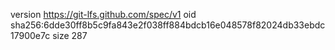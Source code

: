 version https://git-lfs.github.com/spec/v1
oid sha256:6dde30ff8b5c9fa843e2f038ff884bdcb16e048578f82024db33ebdc17900e7c
size 287
